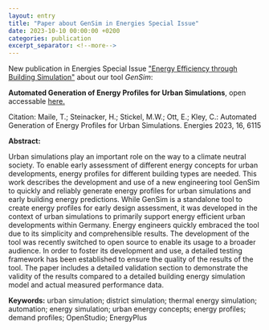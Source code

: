 ```yaml
---
layout: entry
title: "Paper about GenSim in Energies Special Issue"
date: 2023-10-10 00:00:00 +0200
categories: publication
excerpt_separator: <!--more-->
---
```


New publication in Energies Special Issue ["Energy Efficiency through Building Simulation"](https://www.mdpi.com/journal/energies/special_issues/YGF85YY6B8) about our tool *GenSim*:

**Automated Generation of Energy Profiles for Urban Simulations**, open accessable [here.](https://doi.org/10.3390/en16176115)

Citation: Maile, T.; Steinacker, H.; Stickel, M.W.; Ott, E.; Kley, C.: Automated Generation of Energy Profiles for Urban Simulations. Energies 2023, 16, 6115

<!--more-->

**Abstract:**

Urban simulations play an important role on the way to a climate neutral society. To enable early assessment of different energy concepts for urban developments, energy profiles for different building types are needed. This work describes the development and use of a new engineering tool GenSim to quickly and reliably generate energy profiles for urban simulations and early building energy predictions. While GenSim is a standalone tool to create energy profiles for early design assessment, it was developed in the context of urban simulations to primarily support energy efficient urban developments within Germany. Energy engineers quickly embraced the tool due to its simplicity and comprehensible results. The development of the tool was recently switched to open source to enable its usage to a broader audience. In order to foster its development and use, a detailed testing framework has been established to ensure the quality of the results of the tool. The paper includes a detailed validation section to demonstrate the validity of the results compared to a detailed building energy simulation model and actual measured performance data.

**Keywords:** urban simulation; district simulation; thermal energy simulation; automation; energy simulation; urban energy concepts; energy profiles; demand profiles; OpenStudio; EnergyPlus
